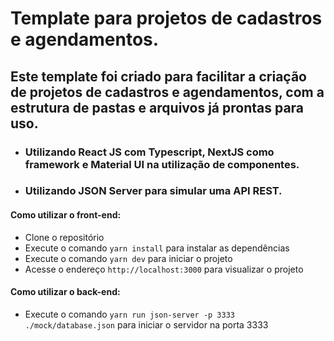
# Template para projetos de cadastros e agendamentos.
## Este template foi criado para facilitar a criação de projetos de cadastros e agendamentos, com a estrutura de pastas e arquivos já prontas para uso.
- ### Utilizando React JS com Typescript, NextJS como framework e Material UI na utilização de componentes.
- ### Utilizando JSON Server para simular uma API REST.

#### Como utilizar o front-end:
- Clone o repositório
- Execute o comando `yarn install` para instalar as dependências
- Execute o comando `yarn dev` para iniciar o projeto
- Acesse o endereço `http://localhost:3000` para visualizar o projeto

#### Como utilizar o back-end:
- Execute o comando `yarn run json-server -p 3333 ./mock/database.json` para iniciar o servidor na porta 3333
